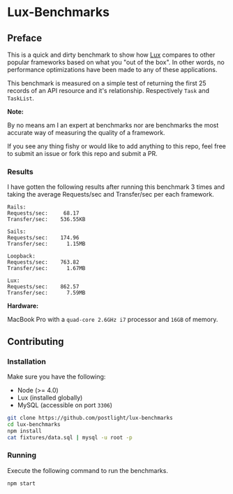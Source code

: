 # Lux-Benchmarks

## Preface

This is a quick and dirty benchmark to show how [Lux](http://github.com/postlight/lux)
compares to other popular frameworks based on what you "out of the box".
In other words, no performance optimizations have been made to any of these
applications.

This benchmark is measured on a simple test of returning the first 25 records of
an API resource and it's relationship. Respectively `Task` and `TaskList`.

**Note:**

By no means am I an expert at benchmarks nor are benchmarks the most accurate
way of measuring the quality of a framework.

If you see any thing fishy or would like to add anything to this repo, feel free
to submit an issue or fork this repo and submit a PR.


### Results

I have gotten the following results after running this benchmark 3 times and taking
the average Requests/sec and Transfer/sec per each framework.

```
Rails:
Requests/sec:     68.17
Transfer/sec:    536.55KB

Sails:
Requests/sec:    174.96
Transfer/sec:      1.15MB

Loopback:
Requests/sec:    763.82
Transfer/sec:      1.67MB

Lux:
Requests/sec:    862.57
Transfer/sec:      7.59MB
```

**Hardware:**

MacBook Pro with a `quad-core 2.6GHz i7` processor and `16GB` of memory.


## Contributing

### Installation

Make sure you have the following:
* Node (>= 4.0)
* Lux (installed globally)
* MySQL (accessible on port `3306`)

```bash
git clone https://github.com/postlight/lux-benchmarks
cd lux-benchmarks
npm install
cat fixtures/data.sql | mysql -u root -p
```


### Running

Execute the following command to run the benchmarks.

```bash
npm start
```
